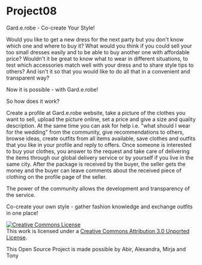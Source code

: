 Project08
=========

Gard.e.robe - Co-create Your Style!

Would you like to get a new dress for the next party but you don't know which one and where to buy it?
What would you think if you could sell your too small dresses easily and to be able to buy another one with affordable price?
Wouldn't it be great to know what to wear in different situations, to test which accessories match well with your dress and to share style tips to others?
And isn't it so that you would like to do all that in a convenient and transparent way?

Now it is possible - with Gard.e.robe! 

So how does it work?

Create a profile at Gard.e.robe website, take a picture of the clothes you want to sell, upload the picture online, set a price and give a size and quality description.
At the same time you can ask for help i.e. "what should I wear for the wedding" from the community, give recommendations to others, browse ideas, create outfits from all items available, save clothes and outfits that you like in your profile and reply to offers.
Once someone is interested to buy your clothes, you answer to the request and take care of delivering the items through our global delivery service or by yourself if you live in the same city. 
After the package is received by the buyer, the seller gets the money and the buyer can leave comments about the received piece of clothing on the profile page of the seller.

The power of the community allows the development and transparency of the service.

Co-create your own style - gather fashion knowledge and exchange outfits in one place!


<a rel="license" href="http://creativecommons.org/licenses/by/3.0/"><img alt="Creative Commons License" style="border-width:0" src="http://i.creativecommons.org/l/by/3.0/88x31.png" /></a><br />This work is licensed under a <a rel="license" href="http://creativecommons.org/licenses/by/3.0/">Creative Commons Attribution 3.0 Unported License</a>.

This Open Source Project is made possible by Abir, Alexandra, Mirja and Tony
